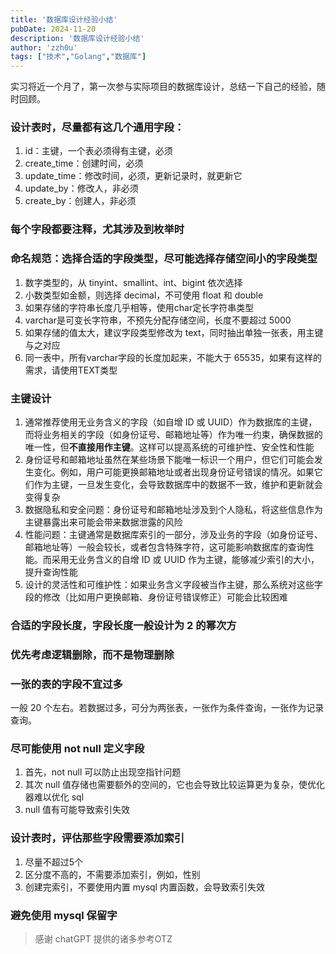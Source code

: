 ```yaml
---
title: '数据库设计经验小结'
pubDate: 2024-11-20
description: '数据库设计经验小结'
author: 'zzh0u'
tags: ["技术","Golang","数据库"]
---
```


实习将近一个月了，第一次参与实际项目的数据库设计，总结一下自己的经验，随时回顾。

### 设计表时，尽量都有这几个通用字段：

1. id：主键，一个表必须得有主键，必须
2. create_time：创建时间，必须
3. update_time：修改时间，必须，更新记录时，就更新它
4. update_by：修改人，非必须
5. create_by：创建人，非必须

### 每个字段都要注释，尤其涉及到枚举时

### 命名规范：选择合适的字段类型，尽可能选择存储空间小的字段类型

1. 数字类型的，从 tinyint、smallint、int、bigint 依次选择
2. 小数类型如金额，则选择 decimal，不可使用 float 和 double
3. 如果存储的字符串长度几乎相等，使用char定长字符串类型
4. varchar是可变长字符串，不预先分配存储空间，长度不要超过 5000
5. 如果存储的值太大，建议字段类型修改为 text，同时抽出单独一张表，用主键与之对应
6. 同一表中，所有varchar字段的长度加起来，不能大于 65535，如果有这样的需求，请使用TEXT类型

### 主键设计

1. 通常推荐使用无业务含义的字段（如自增 ID 或 UUID）作为数据库的主键，而将业务相关的字段（如身份证号、邮箱地址等）作为唯一约束，确保数据的唯一性，但**不直接用作主键**。这样可以提高系统的可维护性、安全性和性能
2. 身份证号和邮箱地址虽然在某些场景下能唯一标识一个用户，但它们可能会发生变化。例如，用户可能更换邮箱地址或者出现身份证号错误的情况。如果它们作为主键，一旦发生变化，会导致数据库中的数据不一致，维护和更新就会变得复杂
3. 数据隐私和安全问题：身份证号和邮箱地址涉及到个人隐私，将这些信息作为主键暴露出来可能会带来数据泄露的风险
4. 性能问题：主键通常是数据库索引的一部分，涉及业务的字段（如身份证号、邮箱地址等）一般会较长，或者包含特殊字符，这可能影响数据库的查询性能。而采用无业务含义的自增 ID 或 UUID 作为主键，能够减少索引的大小，提升查询性能
5. 设计的灵活性和可维护性：如果业务含义字段被当作主键，那么系统对这些字段的修改（比如用户更换邮箱、身份证号错误修正）可能会比较困难

### 合适的字段长度，字段长度一般设计为 2 的幂次方

### 优先考虑逻辑删除，而不是物理删除

### 一张的表的字段不宜过多

一般 20 个左右。若数据过多，可分为两张表，一张作为条件查询，一张作为记录查询。

### 尽可能使用 not null 定义字段
1. 首先，not null 可以防止出现空指针问题
2. 其次 null 值存储也需要额外的空间的，它也会导致比较运算更为复杂，使优化器难以优化 sql
3. null 值有可能导致索引失效

### 设计表时，评估那些字段需要添加索引
1. 尽量不超过5个
2. 区分度不高的，不需要添加索引，例如，性别
3. 创建完索引，不要使用内置 mysql 内置函数，会导致索引失效

### 避免使用 mysql 保留字

> 感谢 chatGPT 提供的诸多参考OTZ
